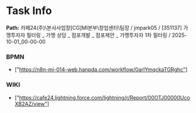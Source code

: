 # Task Info

**Path:** 카페24(주)\본사사업장\[CG]MI본부\창업센터\팀장 / jmpark05 / [351137] 가맹투자자 필터링 _ 가맹 상담 _ 점포개발 _ 점포제안 _ 가맹투자자 1차 필터링 / 2025-10-01_00-00-00

### BPMN
- ["https://n8n-mi-014-web.hanpda.com/workflow/0arlYmqckaTGRghc"]

### WIKI
- ["https://cafe24.lightning.force.com/lightning/r/Report/00OTJ00000UcoXB2AZ/view"]

